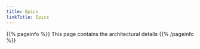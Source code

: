 ```yaml
---
title: Epics
linkTitle: Epics
---
```


{{% pageinfo %}}
This page contains the architectural details
{{% /pageinfo %}}


